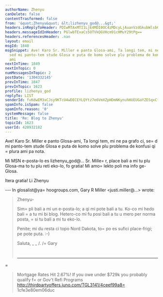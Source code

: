 ```yaml
---
authorName: Zhenyu
canDelete: false
contentTrasformed: false
from: '&quot;Zhenyu&quot; &lt;lizhenyu_god@...&gt;'
headers.inReplyToHeader: PDIwMTAxMTI1LjE4MDI0OC4zMDcyLjAuanVzdGkubWlsbGVyQGp1bm8uY29tPg==
headers.messageIdInHeader: PGlwbTExaCs5OTVkQGVHcm91cHMuY29tPg==
headers.referencesHeader: .nan
layout: email
msgId: 1848
msgSnippet: Ave! Karo Sr. Miller e panto Glosa-ami, Ta longi tem, mi ne pa grafo ci,
  sed mi panto-tem stude Glosa e puta de komo solve plu problema de konfusi qi plura
  ami
nextInTime: 1849
nextInTopic: 0
numMessagesInTopic: 2
postDate: '1304332145'
prevInTime: 1847
prevInTopic: 1623
profile: lizhenyu_god
replyTo: LIST
senderId: fvKdwEM3xCJsy9KTcU4wDECEYLQYtz7e6VmXZpHDmNKynuhHUEUGaYZESqxCfkhYmzOkqo0esKM5rrngmzaM-Ie_WFOW_-XVX4E
spamInfo.isSpam: false
spamInfo.reason: '0'
systemMessage: false
title: 'Re: Blog to Zhenyu'
topicId: 1623
userId: 420932182
---
```


Ave! Karo Sr. Miller e panto Glosa-ami,
Ta longi tem, mi ne pa grafo ci, se=
d mi panto-tem stude Glosa e puta de komo solve plu problema de konfusi qi =
plura ami pa nota.

Mi MSN e-posta-lo es lizhenyu_god@...
Sr. Mille=
r, place bali a mi tu plu Glosa-ma to tu plu reti eko-lo, fo gratia! Mi amo=
 lekto poli ma info ge-Glosa.

Itera gratia!
Li Zhenyu

--- In glosalist@ya=
hoogroups.com, Gary R Miller <justi.miller@...> wrote:
>
> Zhenyu-
> 
> Sim=
pli bali a mi un e-posta-lo; a qi mi pote bali a tu.  Ko-co mi hedo
> bali =
a tu mi bi blog.  Hetero-co mi fu posi bali a tu u mero per norma
> posta, =
si tu bali a mi tu eko-lo.
> 
> Penite; mi du resta ci topo Nord Dakota, to=
po es sufici place-frigi; pe
> pote puta.  :-)
> 
> Saluta,
> _ _
> /.
> /\=
   Gary
> #
> ____________________________________________________________
=
> Mortgage Rates Hit 2.67%!
> If you owe under $729k you probably qualify f=
or Gov't Refi Programs
> http://thirdpartyoffers.juno.com/TGL3141/4ceef99a8=
1cfe3e80em06duc
>



